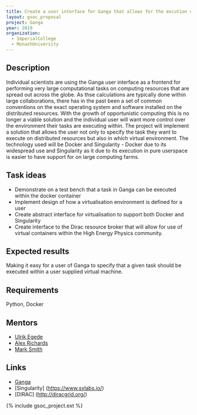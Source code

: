 ```yaml
---
title: Create a user interface for Ganga that allows for the excution of tasks inside user specified virtual machines.
layout: gsoc_proposal
project: Ganga
year: 2019
organization:
  - ImperialCollege
  - MonashUniversity
---
```


## Description
Individual scientists are using the Ganga user interface as a frontend for performing very large computational tasks on computing resources that are spread out across the globe. As thse calculations are typically done within large collaborations, there has in the past been a set of common conventions on the exact operating system and software installed on the distributed resources. With the growth of opportunistic computing this is no longer a viable solution and the individual user will want more control over the environment their tasks are executing within. The project will implement a solution that allows the user not only to specify the task they want to execute on distributed resources but also in which virtual environment. The technology used will be Docker and Singularity - Docker due to its widespread use and Singularity as it due to its execution in pure userspace is easier to have support for on large computing farms.

## Task ideas
 * Demonstrate on a test bench that a task in Ganga can be executed within the docker container
 * Implement design of how a virtualisation environment is defined for a user
 * Create abstract interface for virtualisation to support both Docker and Singularity
 * Create interface to the Dirac resource broker that will allow for use of virtual containers within the High Energy Physics community.

## Expected results
Making it easy for a user of Ganga to specify that a given task should be executed within a user supplied virtual machine.

## Requirements
Python, Docker

## Mentors 
  * [Ulrik Egede](mailto:ulrik.egede@monash.edu)
  * [Alex Richards](mailto:a.richards@imperial.ac.uk)
  * [Mark Smith](mailto:mark.smith1@imperial.ac.uk)

## Links
  * [Ganga](https://github.com/ganga-devs/ganga)
  * [Singularity] (https://www.sylabs.io/)
  * [DIRAC] (http://diracgrid.org/)
  

{% include gsoc_project.ext %}
